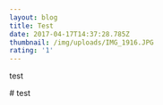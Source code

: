 ```yaml
---
layout: blog
title: Test
date: 2017-04-17T14:37:28.785Z
thumbnail: /img/uploads/IMG_1916.JPG
rating: '1'
---
```

test

\# test

